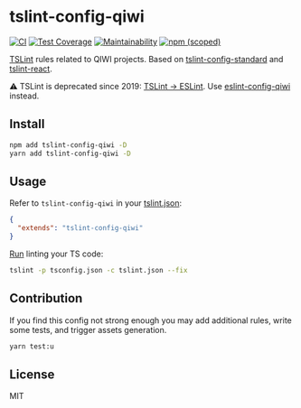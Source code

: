 # tslint-config-qiwi
[![CI](https://github.com/qiwi/lint-config-qiwi/workflows/CI/badge.svg)](https://github.com/qiwi/lint-config-qiwi/actions)
[![Test Coverage](https://api.codeclimate.com/v1/badges/8738098b0f0f4825da8b/test_coverage)](https://codeclimate.com/github/qiwi/lint-config-qiwi/test_coverage)
[![Maintainability](https://api.codeclimate.com/v1/badges/8738098b0f0f4825da8b/maintainability)](https://codeclimate.com/github/qiwi/lint-config-qiwi/maintainability)
[![npm (scoped)](https://img.shields.io/npm/v/prettier-config-qiwi?label=npm&color=39f)](https://www.npmjs.com/package/prettier-config-qiwi)

[TSLint](https://github.com/palantir/tslint/) rules related to QIWI projects. Based on [tslint-config-standard](https://github.com/blakeembrey/tslint-config-standard) and [tslint-react](https://github.com/palantir/tslint-react).

⚠️ TSLint is deprecated since 2019: [TSLint &rarr; ESLint](https://github.com/palantir/tslint/issues/4534). 
Use [eslint-config-qiwi](../eslint-config-qiwi/README.md) instead.

## Install
```bash
npm add tslint-config-qiwi -D
yarn add tslint-config-qiwi -D
```

## Usage
Refer to `tslint-config-qiwi` in your [tslint.json](https://palantir.github.io/tslint/usage/configuration/):
```json
{
  "extends": "tslint-config-qiwi"
}
```
[Run](https://palantir.github.io/tslint/usage/cli/) linting your TS code:
```bash
tslint -p tsconfig.json -c tslint.json --fix
```

## Contribution
If you find this config not strong enough you may add additional rules, write some tests, and trigger assets generation.
```bash
yarn test:u
```

## License
MIT
